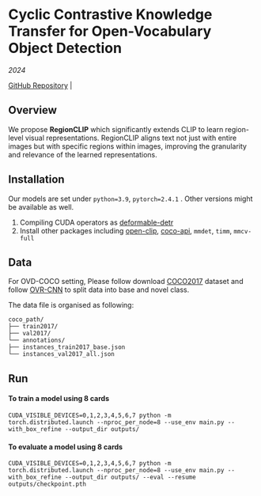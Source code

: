 # Cyclic Contrastive Knowledge Transfer for Open-Vocabulary Object Detection

*2024*

[GitHub Repository](https://anonymous.4open.science/r/CCKT-Det-C7B7) | 

## Overview

We propose **RegionCLIP** which significantly extends CLIP to learn region-level visual representations. RegionCLIP aligns text not just with entire images but with specific regions within images, improving the granularity and relevance of the learned representations.

## Installation
Our models are set under `python=3.9`, `pytorch=2.4.1` . Other versions might be available as well.

1. Compiling CUDA operators as [deformable-detr](https://github.com/fundamentalvision/Deformable-DETR) 
2. Install other packages including [open-clip](https://github.com/mlfoundations/open_clip), [coco-api](https://github.com/cocodataset/cocoapi),  `mmdet`,  `timm`,  `mmcv-full`

## Data
For OVD-COCO setting, Please follow download [COCO2017](https://cocodataset.org/#home) dataset and follow [OVR-CNN](https://github.com/alirezazareian/ovr-cnn) to split data into base and novel class.

The data file is organised as following:

```
coco_path/
├── train2017/
├── val2017/
└── annotations/
├── instances_train2017_base.json
└── instances_val2017_all.json
```

## Run

#### To train a model using 8 cards

```
CUDA_VISIBLE_DEVICES=0,1,2,3,4,5,6,7 python -m torch.distributed.launch --nproc_per_node=8 --use_env main.py --with_box_refine --output_dir outputs/
```



#### To evaluate a model using 8 cards

```
CUDA_VISIBLE_DEVICES=0,1,2,3,4,5,6,7 python -m torch.distributed.launch --nproc_per_node=8 --use_env main.py --with_box_refine --output_dir outputs/ --eval --resume outputs/checkpoint.pth
```

